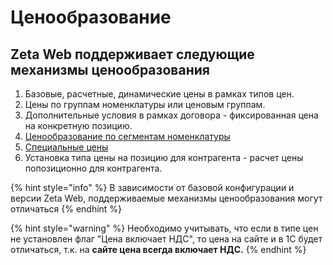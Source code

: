 # Ценообразование

## Zeta Web поддерживает следующие механизмы ценообразования

1. Базовые, расчетные, динамические цены в рамках типов цен.
2. Цены по группам номенклатуры или ценовым группам.
3. Дополнительные условия в рамках договора - фиксированная цена на конкретную позицию. &#x20;
4. [Ценообразование по сегментам номенклатуры](cenoobrazovanie-po-segmentam-nomenklatury.md)
5. [Специальные цены](specialnye-ceny.md)
6. Установка типа цены на позицию для контрагента - расчет цены попозиционно для контрагента.

{% hint style="info" %}
В зависимости от базовой конфигурации и версии Zeta Web, поддерживаемые механизмы ценообразования могут отличаться
{% endhint %}

{% hint style="warning" %}
Необходимо учитывать, что если в типе цен не установлен флаг "Цена включает НДС", то цена на сайте и в 1С будет отличаться, т.к. на **сайте цена всегда включает НДС.**
{% endhint %}

